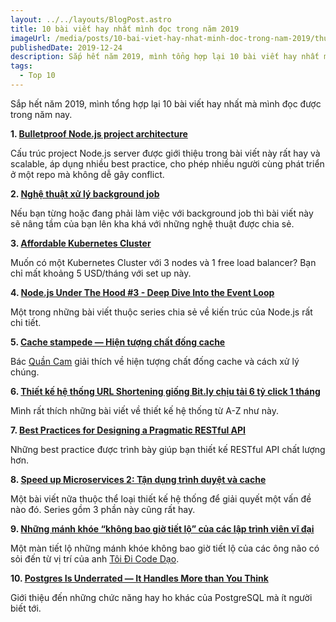 ```yaml
---
layout: ../../layouts/BlogPost.astro
title: 10 bài viết hay nhất mình đọc trong năm 2019
imageUrl: /media/posts/10-bai-viet-hay-nhat-minh-doc-trong-nam-2019/thumb.png
publishedDate: 2019-12-24
description: Sắp hết năm 2019, mình tổng hợp lại 10 bài viết hay nhất mà mình đọc được trong năm nay.
tags:
  - Top 10
---
```


Sắp hết năm 2019, mình tổng hợp lại 10 bài viết hay nhất mà mình đọc được trong năm nay.


**1. [Bulletproof Node.js project architecture](https://dev.to/santypk4/bulletproof-node-js-project-architecture-4epf)**

Cấu trúc project Node.js server được giới thiệu trong bài viết này rất hay và scalable, áp dụng nhiều best practice, cho phép nhiều người cùng phát triển ở một repo mà không dễ gây conflict.

**2. [Nghệ thuật xử lý background job](https://kipalog.com/posts/Nghe-thuat-xu-ly-background-job)**

Nếu bạn từng hoặc đang phải làm việc với background job thì bài viết này sẽ nâng tầm của bạn lên kha khá với những nghệ thuật được chia sẻ.

**3. [Affordable Kubernetes Cluster](https://devonblog.com/containers/affordable-kubernetes-cluster)**

Muốn có một Kubernetes Cluster với 3 nodes và 1 free load balancer? Bạn chỉ mất khoảng 5 USD/tháng với set up này.

**4. [Node.js Under The Hood #3 - Deep Dive Into the Event Loop](https://dev.to/khaosdoctor/node-js-under-the-hood-3-deep-dive-into-the-event-loop-135d)**

Một trong những bài viết thuộc series chia sẻ về kiến trúc của Node.js rất chi tiết.

**5. [Cache stampede — Hiện tượng chất đống cache](https://quan-cam.com/posts/cache-stampede-hien-tuong-chat-dong-cache)**

Bác [Quần Cam](https://quan-cam.com) giải thích về hiện tượng chất đống cache và cách xử lý chúng.

**6. [Thiết kế hệ thống URL Shortening giống Bit.ly chịu tải 6 tỷ click 1 tháng](https://viblo.asia/p/thiet-ke-he-thong-url-shortening-giong-bitly-chiu-tai-6-ty-click-1-thang-Ljy5VY1zlra)**

Mình rất thích những bài viết về thiết kế hệ thống từ A-Z như này.

**7. [Best Practices for Designing a Pragmatic RESTful API](https://www.vinaysahni.com/best-practices-for-a-pragmatic-restful-api)**

Những best practice được trình bày giúp bạn thiết kế RESTful API chất lượng hơn.

**8. [Speed up Microservices 2: Tận dụng trình duyệt và cache](https://topdev.vn/blog/speed-up-microservices-2-tan-dung-trinh-duyet-va-cache)**

Một bài viết nữa thuộc thể loại thiết kế hệ thống để giải quyết một vấn đề nào đó. Series gồm 3 phần này cũng rất hay.

**9. [Những mánh khóe “không bao giờ tiết lộ” của các lập trình viên vĩ đại](https://toidicodedao.com/2015/12/24/nhung-manh-khoe-khong-bao-gio-tiet-lo-cua-cac-lap-trinh-vien-vi-dai/)**

Một màn tiết lộ những mánh khóe không bao giờ tiết lộ của các ông não có sỏi đến từ vị trí của anh [Tôi Đi Code Dạo](https://toidicodedao.com).

**10. [Postgres Is Underrated — It Handles More than You Think](https://dev.to/heroku/postgres-is-underrated-it-handles-more-than-you-think-4ff3)**

Giới thiệu đến những chức năng hay ho khác của PostgreSQL mà ít người biết tới.
